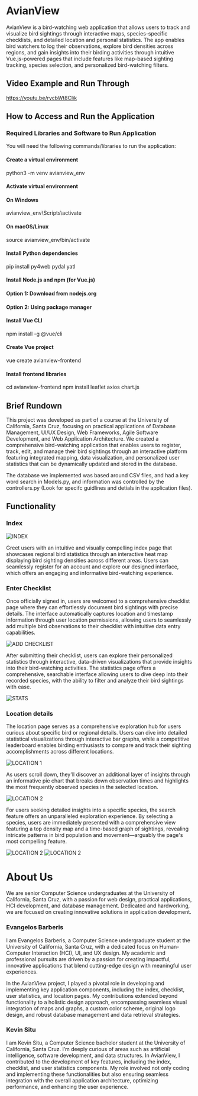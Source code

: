 # AvianView
AvianView is a bird-watching web application that allows users to track and visualize bird sightings through interactive maps, species-specific checklists, and detailed location and personal statistics. The app enables bird watchers to log their observations, explore bird densities across regions, and gain insights into their birding activities through intuitive Vue.js-powered pages that include features like map-based sighting tracking, species selection, and personalized bird-watching filters.

## Video Example and Run Through
https://youtu.be/rycbWt8Clik 

## How to Access and Run the Application

### Required Libraries and Software to Run Application 
You will need the following commands/libraries to run the application:
#### Create a virtual environment
python3 -m venv avianview_env

#### Activate virtual environment
#### On Windows
avianview_env\Scripts\activate
#### On macOS/Linux
source avianview_env/bin/activate

#### Install Python dependencies
pip install py4web pydal yatl

#### Install Node.js and npm (for Vue.js)
#### Option 1: Download from nodejs.org
#### Option 2: Using package manager

#### Install Vue CLI
npm install -g @vue/cli

#### Create Vue project
vue create avianview-frontend

#### Install frontend libraries
cd avianview-frontend
npm install leaflet axios chart.js

## Brief Rundown 
This project was developed as part of a course at the University of California, Santa Cruz, focusing on practical applications of Database Management, UI/UX Design, Web Frameworks, Agile Software Development, and Web Application Architecture. We created a comprehensive bird-watching application that enables users to register, track, edit, and manage their bird sightings through an interactive platform featuring integrated mapping, data visualization, and personalized user statistics that can be dynamically updated and stored in the database.

The database we implemented was based around CSV files, and had a key word search in Models.py, and information was controlled by the controllers.py (Look for specifc guidlines and detials in the application files).

## Functionality

### Index
![INDEX](Images/Index.png)

Greet users with an intuitive and visually compelling index page that showcases regional bird statistics through an interactive heat map displaying bird sighting densities across different areas. Users can seamlessly register for an account and explore our designed interface, which offers an engaging and informative bird-watching experience.
### Enter Checklist
Once officially signed in, users are welcomed to a comprehensive checklist page where they can effortlessly document bird sightings with precise details. The interface automatically captures location and timestamp information through user location permissions, allowing users to seamlessly add multiple bird observations to their checklist with intuitive data entry capabilities.

![ADD CHECKLIST](Images/Checklist.png)

After submitting their checklist, users can explore their personalized statistics through interactive, data-driven visualizations that provide insights into their bird-watching activities. The statistics page offers a comprehensive, searchable interface allowing users to dive deep into their recorded species, with the ability to filter and analyze their bird sightings with ease.

![STATS](Images/Stats.png)
### Location details

The location page serves as a comprehensive exploration hub for users curious about specific bird or regional details. Users can dive into detailed statistical visualizations through interactive bar graphs, while a competitive leaderboard enables birding enthusiasts to compare and track their sighting accomplishments across different locations.

![LOCATION 1](Images/Location1.png)

As users scroll down, they'll discover an additional layer of insights through an informative pie chart that breaks down observation times and highlights the most frequently observed species in the selected location.

![LOCATION 2](Images/Location2.png)

For users seeking detailed insights into a specific species, the search feature offers an unparalleled exploration experience. By selecting a species, users are immediately presented with a comprehensive view featuring a top density map and a time-based graph of sightings, revealing intricate patterns in bird population and movement—arguably the page's most compelling feature.

![LOCATION 2](Images/Location3.png)
![LOCATION 2](Images/Location4.png)

# About Us

We are senior Computer Science undergraduates at the University of California, Santa Cruz, with a passion for web design, practical applications, HCI development, and database management. Dedicated and hardworking, we are focused on creating innovative solutions in application development.

### Evangelos Barberis

I am Evangelos Barberis, a Computer Science undergraduate student at the University of California, Santa Cruz, with a dedicated focus on Human-Computer Interaction (HCI), UI, and UX design. My academic and professional pursuits are driven by a passion for creating impactful, innovative applications that blend cutting-edge design with meaningful user experiences.

In the AvianView project, I played a pivotal role in developing and implementing key application components, including the index, checklist, user statistics, and location pages. My contributions extended beyond functionality to a holistic design approach, encompassing seamless visual integration of maps and graphs, a custom color scheme, original logo design, and robust database management and data retrieval strategies.

### Kevin Situ

I am Kevin Situ, a Computer Science bachelor student at the University of California, Santa Cruz. I’m deeply curious of areas such as artificial intelligence, software development, and data structures. In AvianView, I contributed to the development of key features, including the index, checklist, and user statistics components. My role involved not only coding and implementing these functionalities but also ensuring seamless integration with the overall application architecture, optimizing performance, and enhancing the user experience.
